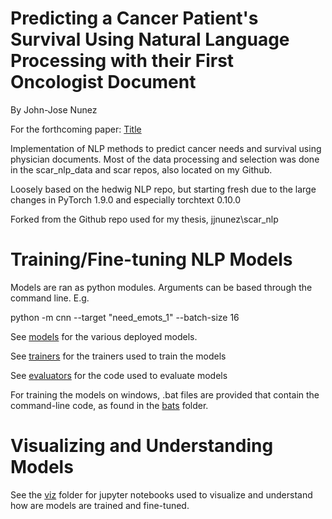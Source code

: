 # Predicting a Cancer Patient's Survival Using Natural Language Processing with their First Oncologist Document

By John-Jose Nunez

For the forthcoming paper:  [Title](https://url)

Implementation of NLP methods to predict cancer needs and survival using physician documents. Most of the data processing and selection
was done in the scar_nlp_data and scar repos, also located on my Github. 

Loosely based on the hedwig NLP repo, but starting fresh due to the large changes
in  PyTorch 1.9.0 and especially torchtext 0.10.0

Forked from the Github repo used for my thesis, jjnunez\scar_nlp

# Training/Fine-tuning NLP Models

Models are ran as python modules. Arguments can be based through the command line. E.g.

python -m cnn --target "need_emots_1" --batch-size 16

See [models](./models) for the various deployed models. 

See [trainers](./trainers) for the trainers used to train the models

See [evaluators](./evaluators) for the code used to evaluate models

For training the models on windows, .bat files are provided that contain the command-line code,
as found in the [bats](./bats) folder. 

# Visualizing and Understanding Models

See the [viz](./viz) folder for jupyter notebooks used to visualize and understand how are 
models are trained and fine-tuned. 

